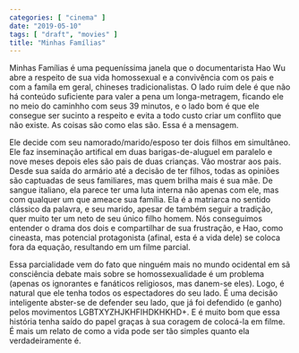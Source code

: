```yaml
---
categories: [ "cinema" ]
date: "2019-05-10"
tags: [ "draft", "movies" ]
title: "Minhas Famílias"
---
```

Minhas Famílias é uma pequeníssima janela que o documentarista Hao Wu
abre a respeito de sua vida homossexual e a convivência com os pais e
com a famíla em geral, chineses tradicionalistas. O lado ruim dele é
que não há conteúdo suficiente para valer a pena um longa-metragem,
ficando ele no meio do caminhho com seus 39 minutos, e o lado bom é que
ele consegue ser sucinto a respeito e evita a todo custo criar um conflito
que não existe. As coisas são como elas são. Essa é a mensagem.

Ele decide com seu namorado/marido/esposo ter dois filhos em
simultâneo. Ele faz inseminação artifical em duas barigas-de-aluguel
em paralelo e nove meses depois eles são pais de duas crianças. Vão
mostrar aos pais. Desde sua saída do armário até a decisão de
ter filhos, todas as opiniões são captuadas de seus familiares, mas
quem brilha mais é sua mãe. De sangue italiano, ela parece ter uma
luta interna não apenas com ele, mas com qualquer um que ameace sua
família. Ela é a matriarca no sentido clássico da palavra, e seu
marido, apesar de também seguir a tradição, quer muito ter um neto
de seu único filho homem. Nós conseguimos entender o drama dos dois
e compartilhar de sua frustração, e Hao, como cineasta, mas potencial
protagonista (afinal, esta é a vida dele) se coloca fora da equação,
resultando em um filme parcial.

Essa parcialidade vem do fato que ninguém mais no mundo ocidental em sã
consciência debate mais sobre se homossexualidade é um problema (apenas
os ignorantes e fanáticos religiosos, mas danem-se eles). Logo, é
natural que ele tenha todos os espectadores do seu lado. É uma decisão
inteligente abster-se de defender seu lado, que já foi defendido (e
ganho) pelos movimentos LGBTXYZHJKHFIHDKHKHD+. E é muito bom que essa
história tenha saído do papel graças à sua coragem de colocá-la
em filme. É mais um relato de como a vida pode ser tão simples quanto
ela verdadeiramente é.
